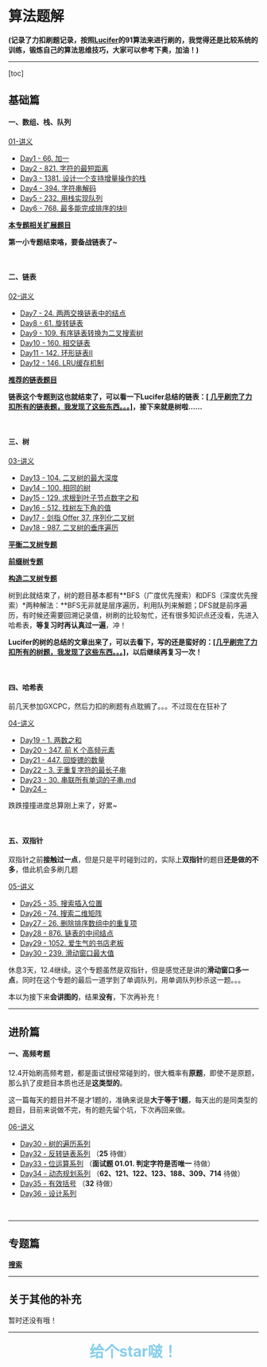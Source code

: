 # 算法题解

**(记录了力扣刷题记录，按照[Lucifer](https://github.com/azl397985856)的91算法来进行刷的，我觉得还是比较系统的训练，锻炼自己的算法思维技巧，大家可以参考下奥，加油！)**

<hr>

[toc]

## 基础篇

#### 一、数组、栈、队列

[01-讲义](./lecture/01-basic.md)

-   [Day1 - 66. 加一](./solution/基础/数组、栈、队列/Day1-66.加一.md)
-   [Day2 - 821. 字符的最短距离](./solution/基础/数组、栈、队列/Day2-821.字符的最短距离.md)
-   [Day3 - 1381. 设计一个支持增量操作的栈](./solution/基础/数组、栈、队列/Day3-1381.设计一个支持增量操作的栈.md)
-   [Day4 - 394. 字符串解码](./solution/基础/数组、栈、队列/Day4-394.字符串解码.md)
-   [Day5 - 232. 用栈实现队列](./solution/基础/数组、栈、队列/Day5-232.用栈实现队列.md)
-   [Day6 - 768. 最多能完成排序的块II](./solution/基础/数组、栈、队列/Day6-768.最多能完成排序的块II.md)

**[本专题相关扩展题目](./solution/基础/数组、栈、队列/优质题目.md)**

**第一小专题结束咯，要备战链表了~**

<br>

#### 二、链表

[02-讲义](./lecture/02-basic.md)

-   [Day7 - 24. 两两交换链表中的结点](./solution/基础/链表/Day7-24.两两交换链表中的结点.md)
-   [Day8 - 61. 旋转链表](./solution/基础/链表/Day8-61.旋转链表.md)
-   [Day9 - 109. 有序链表转换为二叉搜索树](./solution/基础/链表/Day9-109.有序链表转换为二叉搜索树.md)
-   [Day10 - 160. 相交链表](./solution/基础/链表/Day10-160.相交链表.md)
-   [Day11 - 142. 环形链表II](./solution/基础/链表/Day11-142.环形链表II.md)
-   [Day12 - 146. LRU缓存机制](./solution/基础/链表/Day12-146.LRU缓存机制.md)

**[推荐的链表题目](./other/有关链表的推荐题目.md)**

**链表这个专题到这也就结束了，可以看一下Lucifer总结的链表：[[ 几乎刷完了力扣所有的链表题，我发现了这些东西。。。]](https://lucifer.ren/blog/2020/11/08/linked-list/)，接下来就是树啦......**

<br>

#### 三、树

[03-讲义](./lecture/03-basic.md)

-   [Day13 - 104. 二叉树的最大深度](./solution/基础/树/Day13-104.二叉树的最大深度.md)
-   [Day14 - 100. 相同的树](./solution/基础/树/Day14-100.相同的树.md)
-   [Day15 - 129. 求根到叶子节点数字之和](./solution/基础/树/Day15-129.求根到叶子节点数字之和.md)
-   [Day16 - 512. 找树左下角的值](./solution/基础/树/Day16-512.找树左下角的值.md)
-   [Day17 - 剑指 Offer 37. 序列化二叉树](./solution/基础/树/Day17-剑指Offer37.序列化二叉树.md)
-   [Day18 - 987. 二叉树的垂序遍历](./solution/基础/树/Day18-987.二叉树的垂序遍历.md)

**[平衡二叉树专题](./topic/balanced-tree.md)**

**[前缀树专题](./topic/trie.md)**

**[构造二叉树专题](./topic/construct-binary-tree.md)**

树到此就结束了，树的题目基本都有**BFS（广度优先搜索）和DFS（深度优先搜索）*两种解法：**BFS无非就是层序遍历，利用队列来解题；DFS就是前序遍历，有时候还需要回溯记录值，树刷的比较匆忙，还有很多知识点还没看，先进入哈希表，**等复习时再认真过一遍**，冲！

**Lucifer的树的总结的文章出来了，可以去看下，写的还是蛮好的：[[几乎刷完了力扣所有的树题，我发现了这些东西。。。]](https://lucifer.ren/blog/2020/11/23/tree/)，以后继续再复习一次！**

<br>

#### 四、哈希表

前几天参加GXCPC，然后力扣的刷题有点耽搁了。。。不过现在在狂补了

[04-讲义](./lecture/04-basic.md)

-   [Day19 - 1. 两数之和](./solution/基础/哈希表/Day19-1.两数之和.md)
-   [Day20 - 347. 前 K 个高频元素](./solution/基础/哈希表/Day20-347.前K个高频元素.md)
-   [Day21 - 447. 回旋镖的数量](./solution/基础/哈希表/Day21-447.回旋镖的数量.md)
-   [Day22 - 3. 无重复字符的最长子串](./solution/基础/哈希表/Day22-3.无重复字符的最长子串.md)
-   [Day23 - 30. 串联所有单词的子串.md](./solution/基础/哈希表/Day23-30.串联所有单词的子串.md)
-   [Day24 -]()

跌跌撞撞进度总算刚上来了，好累~

<br>

#### 五、双指针

双指针之前**接触过一点**，但是只是平时碰到过的，实际上**双指针**的题目**还是做的不多**，借此机会多刷几题

[05-讲义](./lecture/05-basic.md)

-   [Day25 - 35. 搜索插入位置](./solution/基础/双指针/Day25-35.搜索插入位置.md)
-   [Day26 - 74. 搜索二维矩阵](./solution/基础/双指针/Day26-74.搜索二维矩阵.md)
-   [Day27 - 26. 删除排序数组中的重复项](./solution/基础/双指针/Day27-26.删除排序数组中的重复项.md)
-   [Day28 - 876. 链表的中间结点](./solution/基础/双指针/Day28-876.链表的中间结点.md)
-   [Day29 - 1052. 爱生气的书店老板](./solution/基础/双指针/Day29-1052.爱生气的书店老板.md)
-   [Day30 - 239. 滑动窗口最大值](./solution/基础/双指针/Day30-239.滑动窗口最大值.md)

休息3天，12.4继续。这个专题虽然是双指针，但是感觉还是讲的**滑动窗口多一点**，同时在这个专题的最后一道学到了单调队列，用单调队列秒杀这一题。。。

本以为接下来**会讲图的**，结果**没有**，下次再补充！

<hr>

## 进阶篇

#### 一、高频考题

12.4开始刷高频考题，都是面试很经常碰到的，很大概率有**原题**，即使不是原题，那么扒了皮题目本质也还是**这类型的**。

这一篇每天的题目并不是才1题的，准确来说是**大于等于1题**，每天出的是同类型的题目，目前来说做不完，有的题先留个坑，下次再回来做。

[06-讲义](./lecture/06-basic.md)

-   [Day30 - 树的遍历系列](./solution/进阶/高频考题/Day31-树的遍历系列.md)
-   [Day32 - 反转链表系列](./solution/进阶/高频考题/Day32-反转链表系列.md) （**25** 待做）
-   [Day33 - 位运算系列](./solution/进阶/高频考题/Day33-位运算系列.md) （**面试题 01.01. 判定字符是否唯一** 待做）
-   [Day34 - 动态规划系列](./solution/进阶/高频考题/Day34-动态规划系列.md) （**62、121、122、123、188、309、714** 待做）
-   [Day35 - 有效括号](./solution/进阶/高频考题/Day35-有效括号.md) （**32** 待做）
-   [Day36 - 设计系列](./solution/进阶/高频考题/Day36-设计系列.md)

<br>

<hr>

## 专题篇

**[搜索](https://github.com/leetcode-pp/91alg-2/blob/master/lecture/topic-search.md)**

<hr>

## 关于其他的补充

暂时还没有哦！

<hr>

<center style="color: skyblue; font-size: 30px; font-weight: bold;">给个star啵！</center>